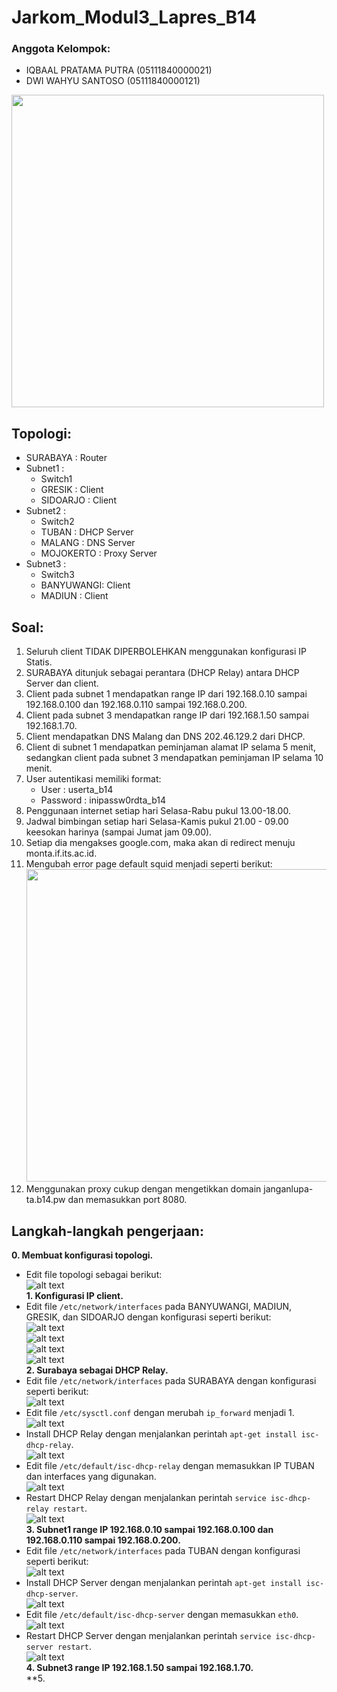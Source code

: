 # **Jarkom_Modul3_Lapres_B14**
### Anggota Kelompok:
- IQBAAL PRATAMA PUTRA  (05111840000021)
- DWI WAHYU SANTOSO     (05111840000121)

<img src="images/topologi.PNG" width="500">

## Topologi:
- SURABAYA    : Router
- Subnet1     : 
  - Switch1
  - GRESIK    : Client
  - SIDOARJO  : Client
- Subnet2     :
  - Switch2
  - TUBAN     : DHCP Server
  - MALANG    : DNS Server
  - MOJOKERTO : Proxy Server
- Subnet3     :
  - Switch3
  - BANYUWANGI: Client
  - MADIUN    : Client

## Soal:
1. Seluruh client TIDAK DIPERBOLEHKAN menggunakan konfigurasi IP Statis. <br>
2. SURABAYA ditunjuk sebagai perantara (DHCP Relay) antara DHCP Server dan client. <br>
3. Client pada subnet 1 mendapatkan range IP dari 192.168.0.10 sampai 192.168.0.100 dan 192.168.0.110 sampai 192.168.0.200. <br>
4. Client pada subnet 3 mendapatkan range IP dari 192.168.1.50 sampai 192.168.1.70. <br>
5. Client mendapatkan DNS Malang dan DNS 202.46.129.2 dari DHCP. <br>
6. Client di subnet 1 mendapatkan peminjaman alamat IP selama 5 menit, sedangkan client pada subnet 3 mendapatkan peminjaman IP selama 10 menit. <br>
7. User autentikasi memiliki format: <br>
   - User : userta_b14 <br>
   - Password : inipassw0rdta_b14 <br>
8. Penggunaan internet setiap hari Selasa-Rabu pukul 13.00-18.00. <br>
9. Jadwal bimbingan setiap hari Selasa-Kamis pukul 21.00 - 09.00 keesokan harinya (sampai Jumat jam 09.00). <br>
10. Setiap dia mengakses google.com, maka akan di redirect menuju monta.if.its.ac.id. <br>
11. Mengubah error page default squid menjadi seperti berikut: <br>
<img src="images/error-page.PNG" width="500"> <br>
12. Menggunakan proxy cukup dengan mengetikkan domain janganlupa-ta.b14.pw dan memasukkan port 8080. <br>

## Langkah-langkah pengerjaan:
**0. Membuat konfigurasi topologi.** <br>
- Edit file topologi sebagai berikut: <br>
![alt text](/images/0.1.png) <br>
**1. Konfigurasi IP client.** <br>
- Edit file `/etc/network/interfaces` pada BANYUWANGI, MADIUN, GRESIK, dan SIDOARJO dengan konfigurasi seperti berikut: <br>
![alt text](/images/1.1.png) <br>
![alt text](/images/1.2.png) <br>
![alt text](/images/1.3.png) <br>
![alt text](/images/1.4.png) <br>
**2. Surabaya sebagai DHCP Relay.** <br>
- Edit file `/etc/network/interfaces` pada SURABAYA dengan konfigurasi seperti berikut: <br>
![alt text](/images/2.1.png) <br>
- Edit file `/etc/sysctl.conf` dengan merubah `ip_forward` menjadi 1. <br>
![alt text](/images/2.2.png) <br>
- Install DHCP Relay dengan menjalankan perintah `apt-get install isc-dhcp-relay`. <br>
![alt text](/images/2.3.png) <br>
- Edit file `/etc/default/isc-dhcp-relay` dengan memasukkan IP TUBAN dan interfaces yang digunakan. <br>
![alt text](/images/2.4.png) <br>
- Restart DHCP Relay dengan menjalankan perintah `service isc-dhcp-relay restart`. <br>
![alt text](/images/2.5.png) <br>
**3. Subnet1 range IP 192.168.0.10 sampai 192.168.0.100 dan 192.168.0.110 sampai 192.168.0.200.** <br>
- Edit file `/etc/network/interfaces` pada TUBAN dengan konfigurasi seperti berikut: <br>
![alt text](/images/3.1.png) <br>
- Install DHCP Server dengan menjalankan perintah `apt-get install isc-dhcp-server`. <br>
![alt text](/images/3.2.png) <br>
- Edit file `/etc/default/isc-dhcp-server` dengan memasukkan `eth0`. <br>
![alt text](/images/3.3.png) <br>
- Restart DHCP Server dengan menjalankan perintah `service isc-dhcp-server restart`. <br>
![alt text](/images/3.4.png) <br>
**4. Subnet3 range IP 192.168.1.50 sampai 192.168.1.70.** <br>
**5. 
